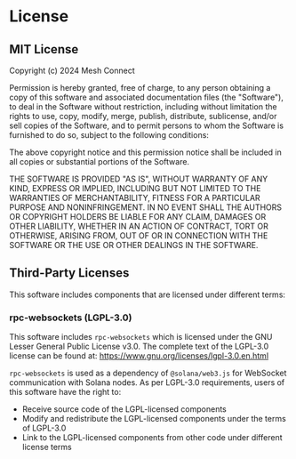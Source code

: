 # License

## MIT License

Copyright (c) 2024 Mesh Connect

Permission is hereby granted, free of charge, to any person obtaining a copy
of this software and associated documentation files (the "Software"), to deal
in the Software without restriction, including without limitation the rights
to use, copy, modify, merge, publish, distribute, sublicense, and/or sell
copies of the Software, and to permit persons to whom the Software is
furnished to do so, subject to the following conditions:

The above copyright notice and this permission notice shall be included in all
copies or substantial portions of the Software.

THE SOFTWARE IS PROVIDED "AS IS", WITHOUT WARRANTY OF ANY KIND, EXPRESS OR
IMPLIED, INCLUDING BUT NOT LIMITED TO THE WARRANTIES OF MERCHANTABILITY,
FITNESS FOR A PARTICULAR PURPOSE AND NONINFRINGEMENT. IN NO EVENT SHALL THE
AUTHORS OR COPYRIGHT HOLDERS BE LIABLE FOR ANY CLAIM, DAMAGES OR OTHER
LIABILITY, WHETHER IN AN ACTION OF CONTRACT, TORT OR OTHERWISE, ARISING FROM,
OUT OF OR IN CONNECTION WITH THE SOFTWARE OR THE USE OR OTHER DEALINGS IN THE
SOFTWARE.

## Third-Party Licenses

This software includes components that are licensed under different terms:

### rpc-websockets (LGPL-3.0)

This software includes `rpc-websockets` which is licensed under the GNU Lesser General Public License v3.0.
The complete text of the LGPL-3.0 license can be found at: https://www.gnu.org/licenses/lgpl-3.0.en.html

`rpc-websockets` is used as a dependency of `@solana/web3.js` for WebSocket communication with Solana nodes.
As per LGPL-3.0 requirements, users of this software have the right to:

- Receive source code of the LGPL-licensed components
- Modify and redistribute the LGPL-licensed components under the terms of LGPL-3.0
- Link to the LGPL-licensed components from other code under different license terms
